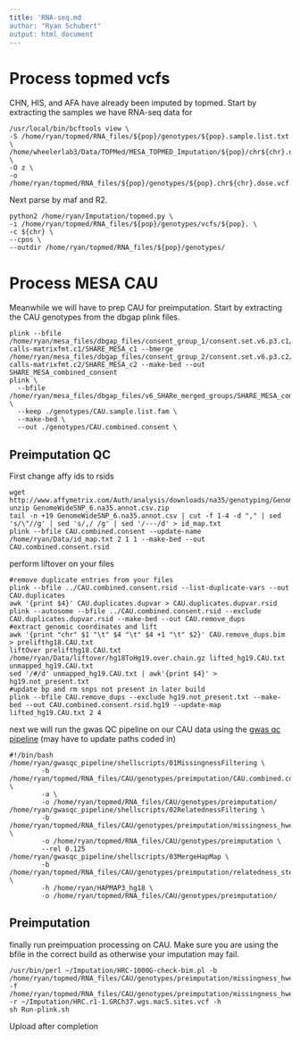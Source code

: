 ```yaml
---
title: 'RNA-seq.md
author: "Ryan Schubert"
output: html_document
---
```


# Process topmed vcfs
CHN, HIS, and AFA have already been imputed by topmed. Start by extracting the samples we have RNA-seq data for
```{bash}
/usr/local/bin/bcftools view \
-S /home/ryan/topmed/RNA_files/${pop}/genotypes/${pop}.sample.list.txt \
/home/wheelerlab3/Data/TOPMed/MESA_TOPMED_Imputation/${pop}/chr${chr}.dose.vcf.gz \
-O z \
-o /home/ryan/topmed/RNA_files/${pop}/genotypes/${pop}.chr${chr}.dose.vcf.gz
```
Next parse by maf and R2.
```
python2 /home/ryan/Imputation/topmed.py \
-i /home/ryan/topmed/RNA_files/${pop}/genotypes/vcfs/${pop}. \
-c ${chr} \
--cpos \
--outdir /home/ryan/topmed/RNA_files/${pop}/genotypes/
```
# Process MESA CAU
Meanwhile we will have to prep CAU for preimputation.
Start by extracting the CAU genotypes from the dbgap plink files.

```
plink --bfile /home/ryan/mesa_files/dbgap_files/consent_group_1/consent.set.v6.p3.c1/phg000071.v2.NHLBI_SHARE_MESA.genotype-calls-matrixfmt.c1/SHARE_MESA_c1 --bmerge /home/ryan/mesa_files/dbgap_files/consent_group_2/consent.set.v6.p3.c2/phg000071.v2.NHLBI_SHARE_MESA.genotype-calls-matrixfmt.c2/SHARE_MESA_c2 --make-bed --out SHARE_MESA_combined_consent
plink \
  --bfile /home/ryan/mesa_files/dbgap_files/v6_SHARe_merged_groups/SHARE_MESA_combined_consent \
  --keep ./genotypes/CAU.sample.list.fam \
  --make-bed \
  --out ./genotypes/CAU.combined.consent \
```

## Preimputation QC

First change affy ids to rsids
```
wget http://www.affymetrix.com/Auth/analysis/downloads/na35/genotyping/GenomeWideSNP_6.na35.annot.csv.zip
unzip GenomeWideSNP_6.na35.annot.csv.zip
tail -n +19 GenomeWideSNP_6.na35.annot.csv | cut -f 1-4 -d "," | sed 's/\"//g' | sed 's/,/ /g' | sed '/---/d' > id_map.txt
plink --bfile CAU.combined.consent --update-name /home/ryan/Data/id_map.txt 2 1 1 --make-bed --out CAU.combined.consent.rsid
```

perform liftover on your files
```
#remove duplicate entries from your files
plink --bfile ../CAU.combined.consent.rsid --list-duplicate-vars --out CAU.duplicates
awk '{print $4}' CAU.duplicates.dupvar > CAU.duplicates.dupvar.rsid
plink --autosome --bfile ../CAU.combined.consent.rsid --exclude CAU.duplicates.dupvar.rsid --make-bed --out CAU.remove_dups
#extract genomic coordinates and lift
awk '{print "chr" $1 "\t" $4 "\t" $4 +1 "\t" $2}' CAU.remove_dups.bim > prelifthg18.CAU.txt
liftOver prelifthg18.CAU.txt /home/ryan/Data/liftover/hg18ToHg19.over.chain.gz lifted_hg19.CAU.txt unmapped_hg19.CAU.txt
sed '/#/d' unmapped_hg19.CAU.txt | awk'{print $4}' > hg19.not_present.txt
#update bp and rm snps not present in later build
plink --bfile CAU.remove_dups --exclude hg19.not_present.txt --make-bed --out CAU.combined.consent.rsid.hg19 --update-map lifted_hg19.CAU.txt 2 4
```

next we will run the gwas QC pipeline on our CAU data using the [gwas qc pipeline](https://github.com/WheelerLab/gwasqc_pipeline) (may have to update paths coded in)
```
#!/bin/bash
/home/ryan/gwasqc_pipeline/shellscripts/01MissingnessFiltering \
        -b /home/ryan/topmed/RNA_files/CAU/genotypes/preimputation/CAU.combined.consent.rsid.hg19 \
        -a \
        -o /home/ryan/topmed/RNA_files/CAU/genotypes/preimputation/
/home/ryan/gwasqc_pipeline/shellscripts/02RelatednessFiltering \
        -b /home/ryan/topmed/RNA_files/CAU/genotypes/preimputation/missingness_hwe_steps/05filtered_HWE \
        -o /home/ryan/topmed/RNA_files/CAU/genotypes/preimputation \
        --rel 0.125
/home/ryan/gwasqc_pipeline/shellscripts/03MergeHapMap \
        -b /home/ryan/topmed/RNA_files/CAU/genotypes/preimputation/relatedness_steps/04LD_pruned \
        -h /home/ryan/HAPMAP3_hg18 \
        -o /home/ryan/topmed/RNA_files/CAU/genotypes/preimputation/
```
## Preimputation 

finally run preimpuation processing on CAU. Make sure you are using the bfile in the correct build as otherwise your imputation may fail.

```
/usr/bin/perl ~/Imputation/HRC-1000G-check-bim.pl -b /home/ryan/topmed/RNA_files/CAU/genotypes/preimputation/missingness_hwe_steps/05filtered_HWE.bim -f /home/ryan/topmed/RNA_files/CAU/genotypes/preimputation/missingness_hwe_steps/06_preimputation_freq.frq -r ~/Imputation/HRC.r1-1.GRCh37.wgs.mac5.sites.vcf -h
sh Run-plink.sh
```

Upload after completion
